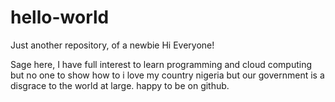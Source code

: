 # hello-world
Just another repository, of a newbie
Hi Everyone!

Sage here, I have full interest to learn programming and cloud computing but no one to show how to
i love my country nigeria but our government is a disgrace to the world at large.
happy to be on github.
